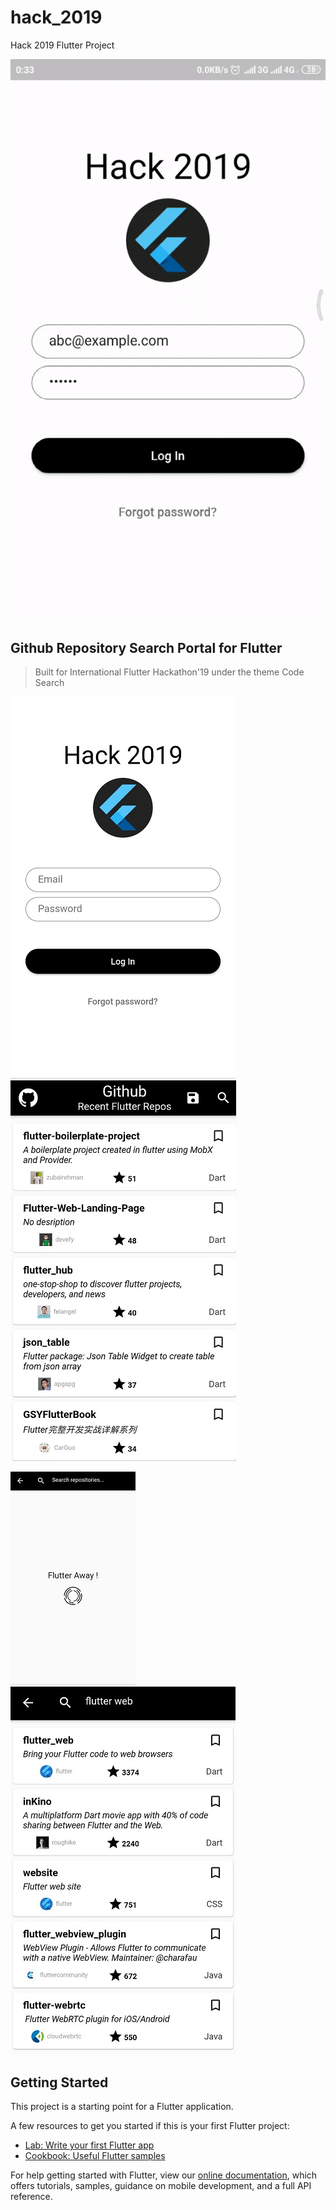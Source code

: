 # hack_2019

Hack 2019 Flutter Project

![](/upload/Rec.gif)

## Github Repository Search Portal for Flutter

> Built for International Flutter Hackathon'19 under the theme Code Search

![](/upload/SS1.png)  ![](/upload/SS2.jpg)  

![](/upload/SS3.jpg)  ![](/upload/SS5.jpg)



## Getting Started

This project is a starting point for a Flutter application.

A few resources to get you started if this is your first Flutter project:

- [Lab: Write your first Flutter app](https://flutter.dev/docs/get-started/codelab)
- [Cookbook: Useful Flutter samples](https://flutter.dev/docs/cookbook)

For help getting started with Flutter, view our
[online documentation](https://flutter.dev/docs), which offers tutorials,
samples, guidance on mobile development, and a full API reference.
